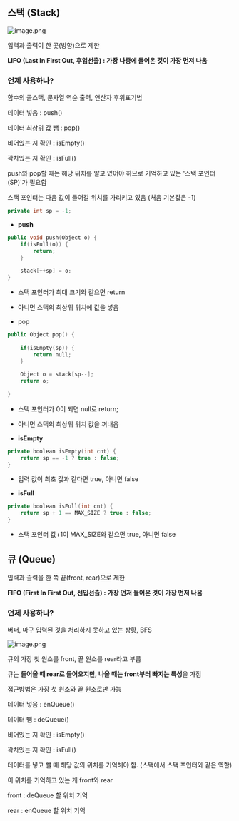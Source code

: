 ## 스택 (Stack)

![image.png](attachment:058b1194-54d5-4c53-ae9f-4e6b2b2dd200:image.png)

입력과 출력이 한 곳(방향)으로 제한

**LIFO (Last In First Out, 후입선출) : 가장 나중에 들어온 것이 가장 먼저 나옴**

### 언제 사용하나?

함수의 콜스택, 문자열 역순 출력, 연산자 후위표기법

데이터 넣음 : push()

데이터 최상위 값 뺌 : pop()

비어있는 지 확인 : isEmpty()

꽉차있는 지 확인 : isFull()

push와 pop할 때는 해당 위치를 알고 있어야 하므로 기억하고 있는 '스택 포인터(SP)'가 필요함

스택 포인터는 다음 값이 들어갈 위치를 가리키고 있음 (처음 기본값은 -1)

```cpp
private int sp = -1;
```

- **push**

```cpp
public void push(Object o) {
    if(isFull(o)) {
        return;
    }
    
    stack[++sp] = o;
}
```

- 스택 포인터가 최대 크기와 같으면 return
- 아니면 스택의 최상위 위치에 값을 넣음

- pop

```cpp
public Object pop() {
    
    if(isEmpty(sp)) {
        return null;
    }
    
    Object o = stack[sp--];
    return o;
    
}
```

- 스택 포인터가 0이 되면 null로 return;
- 아니면 스택의 최상위 위치 값을 꺼내옴

- **isEmpty**

```cpp
private boolean isEmpty(int cnt) {
    return sp == -1 ? true : false;
}
```

- 입력 값이 최초 값과 같다면 true, 아니면 false

- **isFull**

```cpp
private boolean isFull(int cnt) {
    return sp + 1 == MAX_SIZE ? true : false;
}
```

- 스택 포인터 값+1이 MAX_SIZE와 같으면 true, 아니면 false

## 큐 (Queue)

입력과 출력을 한 쪽 끝(front, rear)으로 제한

**FIFO (First In First Out, 선입선출) : 가장 먼저 들어온 것이 가장 먼저 나옴**

### 언제 사용하나?

버퍼, 마구 입력된 것을 처리하지 못하고 있는 상황, BFS

![image.png](attachment:99788c8d-749f-4fca-b7c0-61d161c55bce:image.png)

큐의 가장 첫 원소를 front, 끝 원소를 rear라고 부름

큐는 **들어올 때 rear로 들어오지만, 나올 때는 front부터 빠지는 특성**을 가짐

접근방법은 가장 첫 원소와 끝 원소로만 가능

데이터 넣음 : enQueue()

데이터 뺌 : deQueue()

비어있는 지 확인 : isEmpty()

꽉차있는 지 확인 : isFull()

데이터를 넣고 뺄 때 해당 값의 위치를 기억해야 함. (스택에서 스택 포인터와 같은 역할)

이 위치를 기억하고 있는 게 front와 rear

front : deQueue 할 위치 기억

rear : enQueue 할 위치 기억